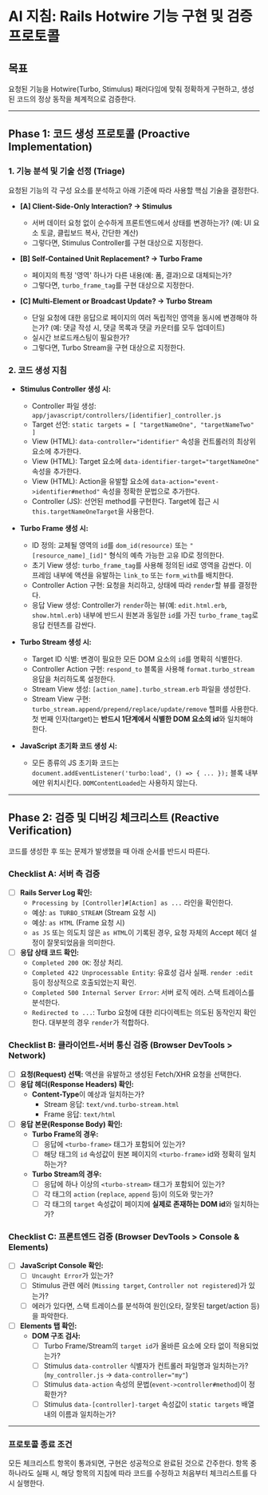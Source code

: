 # AI 지침: Rails Hotwire 기능 구현 및 검증 프로토콜

## 목표
요청된 기능을 Hotwire(Turbo, Stimulus) 패러다임에 맞춰 정확하게 구현하고, 생성된 코드의 정상 동작을 체계적으로 검증한다.

---

## Phase 1: 코드 생성 프로토콜 (Proactive Implementation)

### 1. 기능 분석 및 기술 선정 (Triage)
요청된 기능의 각 구성 요소를 분석하고 아래 기준에 따라 사용할 핵심 기술을 결정한다.

* **[A] Client-Side-Only Interaction? -> Stimulus**
    * 서버 데이터 요청 없이 순수하게 프론트엔드에서 상태를 변경하는가? (예: UI 요소 토글, 클립보드 복사, 간단한 계산)
    * 그렇다면, Stimulus Controller를 구현 대상으로 지정한다.

* **[B] Self-Contained Unit Replacement? -> Turbo Frame**
    * 페이지의 특정 '영역' 하나가 다른 내용(예: 폼, 결과)으로 대체되는가?
    * 그렇다면, `turbo_frame_tag`를 구현 대상으로 지정한다.

* **[C] Multi-Element or Broadcast Update? -> Turbo Stream**
    * 단일 요청에 대한 응답으로 페이지의 여러 독립적인 영역을 동시에 변경해야 하는가? (예: 댓글 작성 시, 댓글 목록과 댓글 카운터를 모두 업데이트)
    * 실시간 브로드캐스팅이 필요한가?
    * 그렇다면, Turbo Stream을 구현 대상으로 지정한다.

### 2. 코드 생성 지침

* **Stimulus Controller 생성 시:**
    * Controller 파일 생성: `app/javascript/controllers/[identifier]_controller.js`
    * Target 선언: `static targets = [ "targetNameOne", "targetNameTwo" ]`
    * View (HTML): `data-controller="identifier"` 속성을 컨트롤러의 최상위 요소에 추가한다.
    * View (HTML): Target 요소에 `data-identifier-target="targetNameOne"` 속성을 추가한다.
    * View (HTML): Action을 유발할 요소에 `data-action="event->identifier#method"` 속성을 정확한 문법으로 추가한다.
    * Controller (JS): 선언된 method를 구현한다. Target에 접근 시 `this.targetNameOneTarget`을 사용한다.

* **Turbo Frame 생성 시:**
    * ID 정의: 교체될 영역의 `id`를 `dom_id(resource)` 또는 `"[resource_name]_[id]"` 형식의 예측 가능한 고유 ID로 정의한다.
    * 초기 View 생성: `turbo_frame_tag`를 사용해 정의된 id로 영역을 감싼다. 이 프레임 내부에 액션을 유발하는 `link_to` 또는 `form_with`를 배치한다.
    * Controller Action 구현: 요청을 처리하고, 상태에 따라 `render`할 뷰를 결정한다.
    * 응답 View 생성: Controller가 `render`하는 뷰(예: `edit.html.erb`, `show.html.erb`) 내부에 반드시 원본과 동일한 `id`를 가진 `turbo_frame_tag`로 응답 컨텐츠를 감싼다.

* **Turbo Stream 생성 시:**
    * Target ID 식별: 변경이 필요한 모든 DOM 요소의 `id`를 명확히 식별한다.
    * Controller Action 구현: `respond_to` 블록을 사용해 `format.turbo_stream` 응답을 처리하도록 설정한다.
    * Stream View 생성: `[action_name].turbo_stream.erb` 파일을 생성한다.
    * Stream View 구현: `turbo_stream.append/prepend/replace/update/remove` 헬퍼를 사용한다. 첫 번째 인자(target)는 **반드시 1단계에서 식별한 DOM 요소의 id**와 일치해야 한다.

* **JavaScript 초기화 코드 생성 시:**
    * 모든 종류의 JS 초기화 코드는 `document.addEventListener('turbo:load', () => { ... });` 블록 내부에만 위치시킨다. `DOMContentLoaded`는 사용하지 않는다.

---

## Phase 2: 검증 및 디버깅 체크리스트 (Reactive Verification)
코드를 생성한 후 또는 문제가 발생했을 때 아래 순서를 반드시 따른다.

### Checklist A: 서버 측 검증
* [ ] **Rails Server Log 확인:**
    * `Processing by [Controller]#[Action] as ...` 라인을 확인한다.
    * 예상: `as TURBO_STREAM` (Stream 요청 시)
    * 예상: `as HTML` (Frame 요청 시)
    * `as JS` 또는 의도치 않은 `as HTML`이 기록된 경우, 요청 자체의 Accept 헤더 설정이 잘못되었음을 의미한다.
* [ ] **응답 상태 코드 확인:**
    * `Completed 200 OK`: 정상 처리.
    * `Completed 422 Unprocessable Entity`: 유효성 검사 실패. `render :edit` 등이 정상적으로 호출되었는지 확인.
    * `Completed 500 Internal Server Error`: 서버 로직 에러. 스택 트레이스를 분석한다.
    * `Redirected to ...`: Turbo 요청에 대한 리다이렉트는 의도된 동작인지 확인한다. 대부분의 경우 `render`가 적합하다.

### Checklist B: 클라이언트-서버 통신 검증 (Browser DevTools > Network)
* [ ] **요청(Request) 선택:** 액션을 유발하고 생성된 Fetch/XHR 요청을 선택한다.
* [ ] **응답 헤더(Response Headers) 확인:**
    * **Content-Type**이 예상과 일치하는가?
        * Stream 응답: `text/vnd.turbo-stream.html`
        * Frame 응답: `text/html`
* [ ] **응답 본문(Response Body) 확인:**
    * **Turbo Frame의 경우:**
        * [ ] 응답에 `<turbo-frame>` 태그가 포함되어 있는가?
        * [ ] 해당 태그의 `id` 속성값이 원본 페이지의 `<turbo-frame>` id와 정확히 일치하는가?
    * **Turbo Stream의 경우:**
        * [ ] 응답에 하나 이상의 `<turbo-stream>` 태그가 포함되어 있는가?
        * [ ] 각 태그의 `action` (`replace`, `append` 등)이 의도와 맞는가?
        * [ ] 각 태그의 `target` 속성값이 페이지에 **실제로 존재하는 DOM id**와 일치하는가?

### Checklist C: 프론트엔드 검증 (Browser DevTools > Console & Elements)
* [ ] **JavaScript Console 확인:**
    * [ ] `Uncaught Error`가 있는가?
    * [ ] Stimulus 관련 에러 (`Missing target`, `Controller not registered`)가 있는가?
    * [ ] 에러가 있다면, 스택 트레이스를 분석하여 원인(오타, 잘못된 target/action 등)을 파악한다.
* [ ] **Elements 탭 확인:**
    * **DOM 구조 검사:**
        * [ ] Turbo Frame/Stream의 `target id`가 올바른 요소에 오타 없이 적용되었는가?
        * [ ] Stimulus `data-controller` 식별자가 컨트롤러 파일명과 일치하는가? (`my_controller.js` -> `data-controller="my"`)
        * [ ] Stimulus `data-action` 속성의 문법(`event->controller#method`)이 정확한가?
        * [ ] Stimulus `data-[controller]-target` 속성값이 `static targets` 배열 내의 이름과 일치하는가?

---

### 프로토콜 종료 조건
모든 체크리스트 항목이 통과되면, 구현은 성공적으로 완료된 것으로 간주한다. 항목 중 하나라도 실패 시, 해당 항목의 지침에 따라 코드를 수정하고 처음부터 체크리스트를 다시 실행한다.